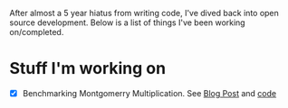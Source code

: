 After almost a 5 year hiatus from writing code, I've dived back into open source development.
Below is a list of things I've been working on/completed.

# Stuff I'm working on

+ [x] Benchmarking Montgomerry Multiplication. See [Blog Post]() and [code]()
